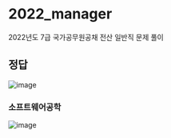 # 2022_manager
2022년도 7급 국가공무원공채 전산 일반직 문제 풀이
## 정답
![image](https://github.com/chihyeonWON/2022_manager/assets/58906858/967f75fb-7548-4e92-976c-267e02165a1c)

### 소프트웨어공학
![image](https://github.com/chihyeonWON/2022_manager/assets/58906858/4eae999a-e50d-49f2-8633-0c9c55431014)
